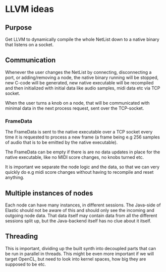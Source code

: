 # LLVM ideas

## Purpose
Get LLVM to dynamically compile the whole NetList down to a native binary that listens on a socket.

## Communication
Whenever the user changes the NetList by connecting, disconnecting a port, or adding/removing a node, the native binary
running will be stopped, new C-code will be generated, new native executable will be recompiled and then initialized
with initial data like audio samples, midi data etc via TCP socket.

When the user turns a knob on a node, that will be communicated with minimal data in the next process request, sent over
the TCP-socket.

### FrameData
The FrameData is sent to the native executable over a TCP socket every time it is requested to process a new frame (a
frame being e.g 256 samples of audio that is to be emitted by the native executable).

The FrameData can be empty if there is are no data updates in place for the native executable, like no MIDI score
changes, no knobs turned etc.

It is important we separate the node logic and the data, so that we can very quickly do e.g midi score changes without
having to recompile and reset anything.

## Multiple instances of nodes
Each node can have many instances, in different sessions. The Java-side of Elastic should not be aware of this and
should only see the incoming and outgoing node data. That data itself may contain data from all the different sessions
split up, but the Java-backend itself has no clue about it itself.

## Threading
This is important, dividing up the built synth into decoupled parts that can be run in parallel in threads. This might be
even more important if we will target OpenCL, but need to look into kernel spaces, how big they are supposed to be etc.
